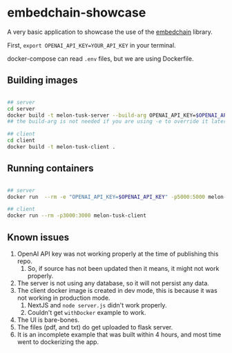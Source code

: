 # embedchain-showcase

A very basic application to showcase the use of the [embedchain](https://github.com/embedchain/embedchain) library.

First, `export OPENAI_API_KEY=YOUR_API_KEY` in your terminal.

docker-compose can read `.env` files, but we are using Dockerfile.

## Building images

```bash

## server
cd server
docker build -t melon-tusk-server --build-arg OPENAI_API_KEY=$OPENAI_API_KEY .
## the build-arg is not needed if you are using -e to override it later.

## client
cd client
docker build -t melon-tusk-client .

```

## Running containers

```bash

## server
docker run  --rm -e "OPENAI_API_KEY=$OPENAI_API_KEY" -p5000:5000 melon-tusk-server

## client
docker run --rm -p3000:3000 melon-tusk-client

```

## Known issues

1. OpenAI API key was not working properly at the time of publishing this repo.
   1. So, if source has not been updated then it means, it might not work properly.
2. The server is not using any database, so it will not persist any data.
3. The client docker image is created in dev mode, this is because it was not working in production mode.
   1. NextJS and `node server.js` didn't work properly.
   2. Couldn't get `withDocker` example to work.
4. The UI is bare-bones.
5. The files (pdf, and txt) do get uploaded to flask server.
6. It is an incomplete example that was built within 4 hours, and most time went to dockerizing the app.
